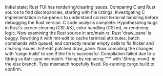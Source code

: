 Initial state: Rust TUI has rendering/clearing issues. Comparing C and Rust source to find discrepancies, starting with file listings.
Investigating C implementation in tui-pane.c to understand correct terminal handling before debugging the Rust version.
C code analysis complete. Hypothesizing bugs in Rust's screen clearing (CSI J/K), color handling (CSI m), or rendering logic. Now examining the Rust source in src/main.rs.
Rust 'draw_pane' is buggy. Rewriting it with hnt-edit to cache terminal attributes, batch commands with queue!, and correctly render empty cells to fix flicker and clearing issues.
hnt-edit patched draw_pane. Now compiling the changes with 'cargo build' to see if the fix is successful.
Compilation failed due to a String vs &str type mismatch. Fixing by replacing '""' with 'String::new()' in the else branch.
Type mismatch hopefully fixed. Re-running cargo build to confirm.
